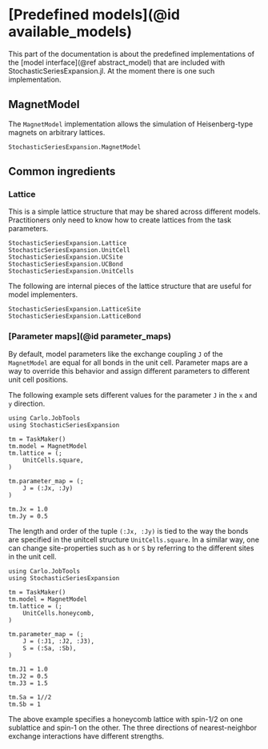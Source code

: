 # [Predefined models](@id available_models)

This part of the documentation is about the predefined implementations of the [model interface](@ref abstract_model) that are included with StochasticSeriesExpansion.jl. At the moment there is one such implementation.

## MagnetModel

The `MagnetModel` implementation allows the simulation of Heisenberg-type magnets on arbitrary lattices.

```@docs
StochasticSeriesExpansion.MagnetModel
```

## Common ingredients
### Lattice
This is a simple lattice structure that may be shared across different models. Practitioners only need to know how to create lattices from the task parameters.
```@docs
StochasticSeriesExpansion.Lattice
StochasticSeriesExpansion.UnitCell
StochasticSeriesExpansion.UCSite
StochasticSeriesExpansion.UCBond
StochasticSeriesExpansion.UnitCells
```
The following are internal pieces of the lattice structure that are useful for model implementers.
```@docs
StochasticSeriesExpansion.LatticeSite
StochasticSeriesExpansion.LatticeBond
```
### [Parameter maps](@id parameter_maps)
By default, model parameters like the exchange coupling `J` of the `MagnetModel` are equal for all bonds in the unit cell. Parameter maps are a way to override this behavior and assign different parameters to different unit cell positions.

The following example sets different values for the parameter `J` in the ``x`` and ``y`` direction.
```@example
using Carlo.JobTools
using StochasticSeriesExpansion

tm = TaskMaker()
tm.model = MagnetModel
tm.lattice = (;
    UnitCells.square,
)

tm.parameter_map = (;
    J = (:Jx, :Jy)
)

tm.Jx = 1.0
tm.Jy = 0.5
```
The length and order of the tuple `(:Jx, :Jy)` is tied to the way the bonds are specified in the unitcell structure `UnitCells.square`. In a similar way, one can change site-properties such as `h` or `S` by referring to the different sites in the unit cell.
```@example
using Carlo.JobTools
using StochasticSeriesExpansion

tm = TaskMaker()
tm.model = MagnetModel
tm.lattice = (;
    UnitCells.honeycomb,
)

tm.parameter_map = (;
    J = (:J1, :J2, :J3),
    S = (:Sa, :Sb),
)

tm.J1 = 1.0
tm.J2 = 0.5
tm.J3 = 1.5

tm.Sa = 1//2
tm.Sb = 1
```
The above example specifies a honeycomb lattice with spin-1/2 on one sublattice and spin-1 on the other. The three directions of nearest-neighbor exchange interactions have different strengths.
